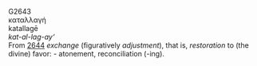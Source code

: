 <body>
  <p>G2643<br>  καταλλαγή  <br> katallagē  <br><i>kat-al-lag-ay‘ </i><br>From <a href="g2644.htm">2644</a>  <i>exchange</i> (figuratively <i>adjustment</i>), that is, <i>restoration</i> to (the divine) favor: - atonement, reconciliation (-ing).<br></p>
 </body>